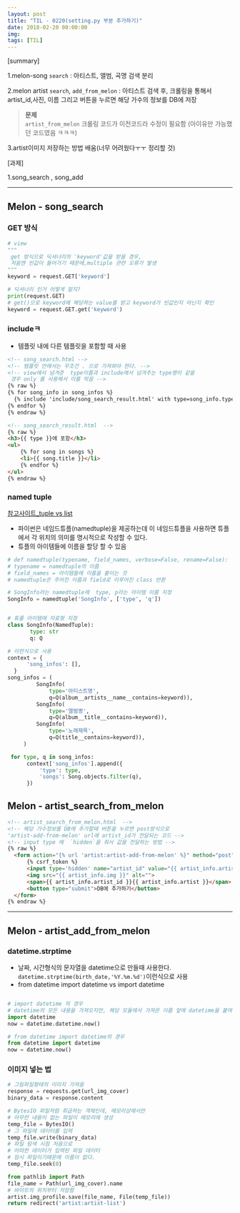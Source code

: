 ```yaml
---
layout: post
title: "TIL - 0220(setting.py 부분 추가하기)"
date: 2018-02-20 00:00:00
img:
tags: [TIL]
---
```


[summary]

1.melon-song `search` : 아티스트, 앨범, 곡명 검색 분리

2.melon artist `search`, `add_from_melon` : 아티스트 검색 후, 크롤링을 통해서 artist_id,사진, 이름 그리고 버튼을 누르면 해당 가수의 정보를 DB에 저장 <br>

> **문제**<Br>
>`artist_from_melon` 크롤링 코드가 이전코드라 수정이 필요함 (아이유만 가능했던 코드였음 ㅋㅋㅋ)

3.artist이미지 저장하는 방법 배움(너무 어려웠다ㅜㅜ 정리할 것)

[과제]

1.song_search , song_add

---
## Melon - song_search
### GET 방식
```py
# view
"""
 get 방식으로 딕셔너리의 'keyword'값을 받을 경우,
 처음엔 빈값이 들어가기 때문에,multiple 관련 오류가 발생
"""
keyword = request.GET['keyword']

# 딕셔너리 인거 어떻게 알지?
print(request.GET)
# get()으로 keyword에 해당하는 value를 받고 keyword가 빈값인지 아닌지 확인
keyword = request.GET.get('keyword')
```

### includeㅋ
- 템플릿 내에 다른 템플릿을 포함할 때 사용

```html
<!-- song_search.html -->
<!-- 템플릿 안에서는 무조건 . 으로 가져와야 한다. -->
<!-- view에서 넘겨준  type이름과 include에서 넘겨주는 type명이 같을
 경우 only 를 사용해서 이를 막음 -->
{% raw %}
{% for song_info in song_infos %}
  {% include 'include/song_search_result.html' with type=song_info.type songs=song_info.songs only %}
{% endfor %}
{% endraw %}

<!-- song_search_result.html  -->
{% raw %}
<h3>{{ type }}에 포함</h3>
<ul>
	{% for song in songs %}
	<li>{{ song.title }}</li>
	{% endfor %}
</ul>
{% endraw %}
```

### named tuple
[참고사이트_tuple vs list](https://www.haruair.com/blog/3725)
- 파이썬은 네임드튜플(namedtuple)을 제공하는데 이 네임드튜플을 사용하면 튜플에서 각 위치의 의미를 명시적으로 작성할 수 있다.
- 튜플의 아이템들에 이름을 할당 할 수 있음

```py
# def namedtuple(typename, field_names, verbose=False, rename=False):
# typename = namedtuple의 이름
# field_names = 아이템들에 이름을 붙이는 것
# namedtuple은 주어진 이름과 field로 이루어진 class 반환

# SongInfo라는 namedtuple에  type, p라는 아이템 이름 지정
SongInfo = namedtuple('SongInfo', ['type', 'q'])


# 튜플 아이템에 자료형 지정
class SongInfo(NamedTuple):
       type: str
       q: Q

# 이런식으로 사용
context = {
      'song_infos': [],
  }
song_infos = (
         SongInfo(
             type='아티스트명',
             q=Q(album__artists__name__contains=keyword)),
         SongInfo(
             type='앨범명',
             q=Q(album__title__contains=keyword)),
         SongInfo(
             type='노래제목',
             q=Q(title__contains=keyword)),
     )    

 for type, q in song_infos:
      context['song_infos'].append({
          'type': type,
          'songs': Song.objects.filter(q),
      })
```
## Melon - artist_search_from_melon

```html
<!-- artist_search_from_melon.html  -->
<!-- 해당 가수정보를 DB에 추가할때 버튼을 누르면 post방식으로
'artist-add-from-melon' url에 artist_id가 전달되는 코드 -->
<!-- input type 에  `hidden`을 줘서 값을 전달하는 방법 -->
{% raw %}
  <form action="{% url 'artist:artist-add-from-melon' %}" method="post">
      {% csrf_token %}
      <input type='hidden' name="artist_id" value="{{ artist_info.artist_id}}">
      <img src="{{ artist_info.img }}" alt="">
      <span>{{ artist_info.artist_id }}{{ artist_info.artist }}</span>
      <button type="submit">DB에 추가하기</button>
  </form>
{% endraw %}
```

---

## Melon - artist_add_from_melon
### datetime.strptime
- 날짜, 시간형식의 문자열을 datetime으로 만들때 사용한다.<br>
`datetime.strptime(birth_date,'%Y.%m.%d')`이런식으로 사용
- from datetime import datetime vs import datetime

```py

# import datetime 의 경우
# datetime의 모든 내용을 가져오지만, 해당 모듈에서 가져온 이름 앞에 datetime을 붙여줘야 한다.
import datetime
now = datetime.datetime.now()

# from datetime import datetime의 경우
from datetime import datetime
now = datetime.now()
```

### 이미지 넣는 법

```py
# 그림파일형태의 이미지 가져옴
response = requests.get(url_img_cover)
binary_data = response.content

# BytesIO 파일처럼 취급하는 객체인데, 메모리상에서만
# 아무런 내용이 없는 파일이 메모리에 생성
temp_file = BytesIO()
# 그 파일에 데이터를 입력
temp_file.write(binary_data)
# 파일 탐색 시점 처음으로
# 어떠한 데이터가 입력된 파일 데이터
# 임시 파일이기때문에 이름이 없다.
temp_file.seek(0)

from pathlib import Path
file_name = Path(url_img_cover).name
# 바이트의 위치부터 저장함
artist.img_profile.save(file_name, File(temp_file))
return redirect('artist:artist-list')
```
